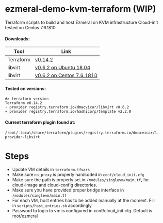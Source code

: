 # ezmeral-demo-kvm-terraform (WIP)
Terraform scripts to build and host Ezmeral on KVM infrastructure
Cloud-init tested on Centos 7.6.1810

#### Downloads:
Tool | Link 
--- | ---
Terraform | [v0.14.2](https://releases.hashicorp.com/terraform/0.14.2/terraform_0.14.2_linux_amd64.zip)
libvirt | [v0.6.2 on Ubuntu 18.04](https://github.com/dmacvicar/terraform-provider-libvirt/releases/download/v0.6.2/terraform-provider-libvirt-0.6.2+git.1585292411.8cbe9ad0.Ubuntu_18.04.amd64.tar.gz)
libvirt | [v0.6.2 on Centos 7.6.1810](https://github.com/dmacvicar/terraform-provider-libvirt/releases/download/v0.6.2/terraform-provider-libvirt-0.6.2+git.1585292411.8cbe9ad0.Fedora_28.x86_64.tar.gz)

#### Tested on versions:
```shell
#> terraform version
Terraform v0.14.2
+ provider registry.terraform.io/dmacvicar/libvirt v0.6.2
+ provider registry.terraform.io/hashicorp/template v2.2.0
```

#### Current terraform plugin found at:
```shell
/root/.local/share/terraform/plugins/registry.terraform.io/dmacvicar/libvirt/0.6.2/linux_amd64/terraform-provider-libvirt
```

# Steps
- Update VM details in ```terraform.tfvars```
- Make sure ```no_proxy``` is properly hardcoded in ```conf/cloud_init.cfg```
- Make sure the path is properly set in  ```/modules/singlevm/main.tf```, for cloud-image and cloud-config directories.
- Make sure you have provided proper bridge interface in ```/modules/singlevm/main.tf```
- For each VM, host entries has to be added manually at the moment. Fill in ```scripts/host_entries.sh``` accordingly
- Password to login to vm is configured in conf/cloud_init.cfg. Default is root/ezmeral